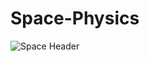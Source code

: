 # Space-Physics

![Space Header](https://www.google.com/url?sa=i&url=https%3A%2F%2Fphysics.aps.org%2Farticles%2Fv15%2F157&psig=AOvVaw3O_LRAAMGfpdVDRjtnet_Z&ust=1722689262279000&source=images&cd=vfe&opi=89978449&ved=0CBEQjRxqFwoTCLCmlbf11ocDFQAAAAAdAAAAABAE)
